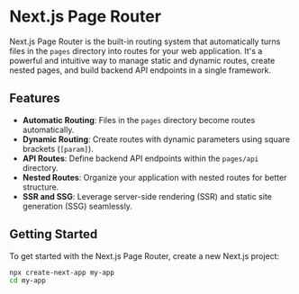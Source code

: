 # Next.js Page Router

Next.js Page Router is the built-in routing system that automatically turns files in the `pages` directory into routes for your web application. It's a powerful and intuitive way to manage static and dynamic routes, create nested pages, and build backend API endpoints in a single framework.

## Features

- **Automatic Routing**: Files in the `pages` directory become routes automatically.
- **Dynamic Routing**: Create routes with dynamic parameters using square brackets (`[param]`).
- **API Routes**: Define backend API endpoints within the `pages/api` directory.
- **Nested Routes**: Organize your application with nested routes for better structure.
- **SSR and SSG**: Leverage server-side rendering (SSR) and static site generation (SSG) seamlessly.

## Getting Started

To get started with the Next.js Page Router, create a new Next.js project:

```bash
npx create-next-app my-app
cd my-app
```
